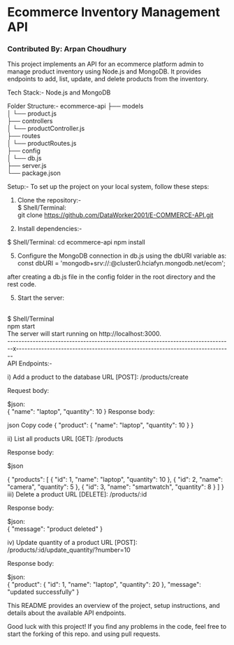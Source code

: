 # Ecommerce Inventory Management API

### Contributed By: Arpan Choudhury

This project implements an API for an ecommerce platform admin to manage product inventory using Node.js and MongoDB. It provides endpoints to add, list, update, and delete products from the inventory.

Tech Stack:- 
Node.js and MongoDB

Folder Structure:- 
ecommerce-api
├── models <br/>
│   └── product.js <br/>
├── controllers <br/>
│   └── productController.js <br/>
├── routes <br/>
│   └── productRoutes.js <br/>
├── config <br/>
│   └── db.js <br/>
├── server.js <br/>
└── package.json <br/>


Setup:-
To set up the project on your local system, follow these steps:

1) Clone the repository:- <br/>
$ Shell/Terminal:<br/>
git clone https://github.com/DataWorker2001/E-COMMERCE-API.git

3) Install dependencies:-

$ Shell/Terminal:
cd ecommerce-api
npm install


5) Configure the MongoDB connection in db.js using the dbURI variable as: <br/>
const dbURI = 'mongodb+srv://<username>:<password>@cluster0.hciafyn.mongodb.net/ecom';

after creating a db.js file in the config folder in the root directory and the rest code.

5) Start the server:
<br/>
$ Shell/Terminal <br/>
npm start <br/>
The server will start running on http://localhost:3000.<br/>
--------------------------------------------------------------------------------x----------------------------------------------------------------------------- <br/>
API Endpoints:-

i) Add a product to the database
URL [POST]: /products/create

Request body:

$json: <br/>
{
  "name": "laptop",
  "quantity": 10
}
Response body:

json
Copy code
{
  "product": {
    "name": "laptop",
    "quantity": 10
  }
}

ii) List all products
URL [GET]: /products

Response body: <br/>

$json <br/>

{
  "products": [
    {
      "id": 1,
      "name": "laptop",
      "quantity": 10
    },
    {
      "id": 2,
      "name": "camera",
      "quantity": 5
    },
    {
      "id": 3,
      "name": "smartwatch",
      "quantity": 8
    }
  ]
}
iii) Delete a product
URL [DELETE]: /products/:id

Response body: <br/>

$json: <br/>
{
  "message": "product deleted"
}

iv) Update quantity of a product
URL [POST]: /products/:id/update_quantity/?number=10

Response body:

$json: <br/>
{
  "product": {
    "id": 1,
    "name": "laptop",
    "quantity": 20
  },
  "message": "updated successfully"
}

This README provides an overview of the project, setup instructions, and details about the available API endpoints.


Good luck with this project! If you find any problems in the code, feel free to start the forking of this repo. and using pull requests.





